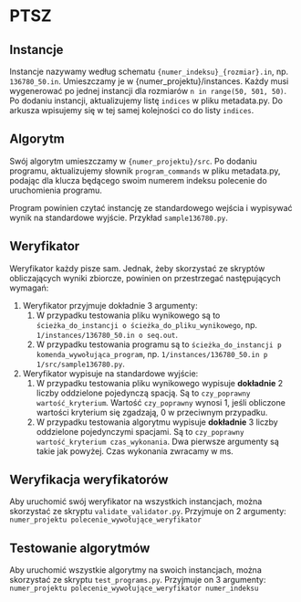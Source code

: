 # PTSZ

## Instancje
Instancje nazywamy według schematu `{numer_indeksu}_{rozmiar}.in`, np. `136780_50.in`. Umieszczamy je w {numer_projektu}/instances. Każdy musi wygenerować po jednej instancji dla rozmiarów `n in range(50, 501, 50)`. Po dodaniu instancji, aktualizujemy listę `indices` w pliku metadata.py. Do arkusza wpisujemy się w tej samej kolejności co do listy `indices`.

## Algorytm
Swój algorytm umieszczamy w `{numer_projektu}/src`. Po dodaniu programu, aktualizujemy słownik `program_commands` w pliku metadata.py, podając dla klucza będącego swoim numerem indeksu polecenie do uruchomienia programu.

Program powinien czytać instancję ze standardowego wejścia i wypisywać wynik na standardowe wyjście. Przykład `sample136780.py`.

## Weryfikator
Weryfikator każdy pisze sam. Jednak, żeby skorzystać ze skryptów obliczających wyniki zbiorcze, powinien on przestrzegać następujących wymagań:
1. Weryfikator przyjmuje dokładnie 3 argumenty:
    1. W przypadku testowania pliku wynikowego są to `ścieżka_do_instancji o ścieżka_do_pliku_wynikowego`, np. `1/instances/136780_50.in o seq.out`.
    1. W przypadku testowania programu są to `ścieżka_do_instancji p komenda_wywołująca_program`, np. `1/instances/136780_50.in p 1/src/sample136780.py`.
1. Weryfikator wypisuje na standardowe wyjście:
    1. W przypadku testowania pliku wynikowego wypisuje **dokładnie** 2 liczby oddzielone pojedynczą spacją. Są to `czy_poprawny wartość_kryterium`. Wartość `czy_poprawny` wynosi 1, jeśli obliczone wartości kryterium się zgadzają, 0 w przeciwnym przypadku.
    1. W przypadku testowania algorytmu wypisuje **dokładnie** 3 liczby oddzielone pojedynczymi spacjami. Są to `czy_poprawny wartość_kryterium czas_wykonania`. Dwa pierwsze argumenty są takie jak powyżej. Czas wykonania zwracamy w ms.

## Weryfikacja weryfikatorów
Aby uruchomić swój weryfikator na wszystkich instancjach, można skorzystać ze skryptu `validate_validator.py`. Przyjmuje on 2 argumenty: `numer_projektu polecenie_wywołujące_weryfikator`

## Testowanie algorytmów
Aby uruchomić wszystkie algorytmy na swoich instancjach, można skorzystać ze skryptu `test_programs.py`. Przyjmuje on 3 argumenty: `numer_projektu polecenie_wywołujące_weryfikator numer_indeksu`